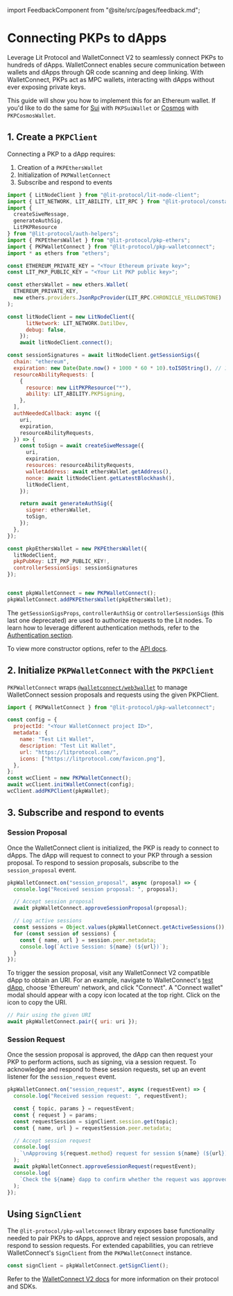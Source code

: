 import FeedbackComponent from "@site/src/pages/feedback.md";

# Connecting PKPs to dApps

Leverage Lit Protocol and WalletConnect V2 to seamlessly connect PKPs to hundreds of dApps. WalletConnect enables secure communication between wallets and dApps through QR code scanning and deep linking. With WalletConnect, PKPs act as MPC wallets, interacting with dApps without ever exposing private keys.

This guide will show you how to implement this for an Ethereum wallet. If you'd like to do the same for [Sui](https://github.com/LIT-Protocol/js-sdk/tree/master/packages/pkp-sui) with `PKPSuiWallet` or [Cosmos](https://github.com/LIT-Protocol/js-sdk/tree/master/packages/pkp-cosmos) with `PKPCosmosWallet`.  


## 1. Create a `PKPClient`

Connecting a PKP to a dApp requires:

1. Creation of a `PKPEthersWallet`
2. Initialization of  `PKPWalletConnect`
3. Subscribe and respond to events

```js
import { LitNodeClient } from "@lit-protocol/lit-node-client";
import { LIT_NETWORK, LIT_ABILITY, LIT_RPC } from "@lit-protocol/constants";
import {
  createSiweMessage,
  generateAuthSig,
  LitPKPResource
} from "@lit-protocol/auth-helpers";
import { PKPEthersWallet } from "@lit-protocol/pkp-ethers";
import { PKPWalletConnect } from "@lit-protocol/pkp-walletconnect";
import * as ethers from "ethers";

const ETHEREUM_PRIVATE_KEY = "<Your Ethereum private key>";
const LIT_PKP_PUBLIC_KEY = "<Your Lit PKP public key>";

const ethersWallet = new ethers.Wallet(
  ETHEREUM_PRIVATE_KEY,
  new ethers.providers.JsonRpcProvider(LIT_RPC.CHRONICLE_YELLOWSTONE)
);

const litNodeClient = new LitNodeClient({
      litNetwork: LIT_NETWORK.DatilDev,
      debug: false,
    });
    await litNodeClient.connect();

const sessionSignatures = await litNodeClient.getSessionSigs({
  chain: "ethereum",
  expiration: new Date(Date.now() + 1000 * 60 * 10).toISOString(), // 10 minutes
  resourceAbilityRequests: [
    {
      resource: new LitPKPResource("*"),
      ability: LIT_ABILITY.PKPSigning,
    },
  ],
  authNeededCallback: async ({
    uri,
    expiration,
    resourceAbilityRequests,
  }) => {
    const toSign = await createSiweMessage({
      uri,
      expiration,
      resources: resourceAbilityRequests,
      walletAddress: await ethersWallet.getAddress(),
      nonce: await litNodeClient.getLatestBlockhash(),
      litNodeClient,
    });

    return await generateAuthSig({
      signer: ethersWallet,
      toSign,
    });
  },
});

const pkpEthersWallet = new PKPEthersWallet({
  litNodeClient,
  pkpPubKey: LIT_PKP_PUBLIC_KEY!,
  controllerSessionSigs: sessionSignatures
});


const pkpWalletConnect = new PKPWalletConnect();
pkpWalletConnect.addPKPEthersWallet(pkpEthersWallet);
```

The `getSessionSigsProps`, `controllerAuthSig` or `controllerSessionSigs` (this last one deprecated) are used to authorize requests to the Lit nodes. To learn how to leverage different authentication methods, refer to the [Authentication section](./advanced-topics/auth-methods/overview).

To view more constructor options, refer to the [API docs](https://js-sdk.litprotocol.com/interfaces/types_src.PKPClientProp.html).

## 2. Initialize `PKPWalletConnect` with the `PKPClient`

`PKPWalletConnect` wraps [`@walletconnect/web3wallet`](https://www.npmjs.com/package/@walletconnect/web3wallet) to manage WalletConnect session proposals and requests using the given PKPClient.

```js
import { PKPWalletConnect } from "@lit-protocol/pkp-walletconnect";

const config = {
  projectId: "<Your WalletConnect project ID>",
  metadata: {
    name: "Test Lit Wallet",
    description: "Test Lit Wallet",
    url: "https://litprotocol.com/",
    icons: ["https://litprotocol.com/favicon.png"],
  },
};
const wcClient = new PKPWalletConnect();
await wcClient.initWalletConnect(config);
wcClient.addPKPClient(pkpWallet);
```

## 3. Subscribe and respond to events

### Session Proposal

Once the WalletConnect client is initialized, the PKP is ready to connect to dApps. The dApp will request to connect to your PKP through a session proposal. To respond to session proposals, subscribe to the `session_proposal` event.

```js
pkpWalletConnect.on("session_proposal", async (proposal) => {
  console.log("Received session proposal: ", proposal);

  // Accept session proposal
  await pkpWalletConnect.approveSessionProposal(proposal);

  // Log active sessions
  const sessions = Object.values(pkpWalletConnect.getActiveSessions());
  for (const session of sessions) {
    const { name, url } = session.peer.metadata;
    console.log(`Active Session: ${name} (${url})`);
  }
});
```

To trigger the session proposal, visit any WalletConnect V2 compatible dApp to obtain an URI. For an example, navigate to WalletConnect's [test dApp](https://react-app.walletconnect.com/), choose 'Ethereum' network, and click "Connect". A "Connect wallet" modal should appear with a copy icon located at the top right. Click on the icon to copy the URI.

```js
// Pair using the given URI
await pkpWalletConnect.pair({ uri: uri });
```

### Session Request

Once the session proposal is approved, the dApp can then request your PKP to perform actions, such as signing, via a session request. To acknowledge and respond to these session requests, set up an event listener for the `session_request` event.

```js
pkpWalletConnect.on("session_request", async (requestEvent) => {
  console.log("Received session request: ", requestEvent);

  const { topic, params } = requestEvent;
  const { request } = params;
  const requestSession = signClient.session.get(topic);
  const { name, url } = requestSession.peer.metadata;

  // Accept session request
  console.log(
    `\nApproving ${request.method} request for session ${name} (${url})...\n`
  );
  await pkpWalletConnect.approveSessionRequest(requestEvent);
  console.log(
    `Check the ${name} dapp to confirm whether the request was approved`
  );
});
```

## Using `SignClient`

The `@lit-protocol/pkp-walletconnect` library exposes base functionality needed to pair PKPs to dApps, approve and reject session proposals, and respond to session requests. For extended capabilities, you can retrieve WalletConnect's `SignClient` from the `PKPWalletConnect` instance.

```js
const signClient = pkpWalletConnect.getSignClient();
```

Refer to the [WalletConnect V2 docs](https://docs.walletconnect.com/2.0/) for more information on their protocol and SDKs.

<FeedbackComponent/>

